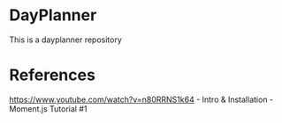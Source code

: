 # DayPlanner
This is a dayplanner repository




# References

https://www.youtube.com/watch?v=n80RRNS1k64 - Intro & Installation - Moment.js Tutorial #1